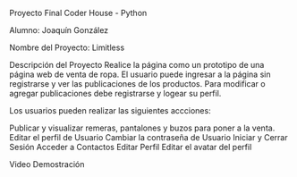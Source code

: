 Proyecto Final Coder House - Python

Alumno: Joaquín González

Nombre del Proyecto: Limitless 

Descripción del Proyecto
Realice la página como un prototipo de una página web de venta de ropa. El usuario puede ingresar a la página sin registrarse y ver las publicaciones de los productos. Para modificar o agregar publicaciones debe registrarse y logear su perfil. 

Los usuarios pueden realizar las siguientes accciones:

Publicar y visualizar remeras, pantalones y buzos para poner a la venta. 
Editar el perfil de Usuario
Cambiar la contraseña de Usuario
Iniciar y Cerrar Sesión
Acceder a Contactos 
Editar Perfil
Editar el avatar del perfil

Video Demostración

